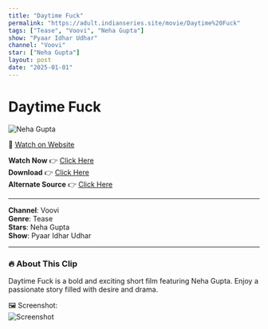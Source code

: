 ```yaml
---
title: "Daytime Fuck"
permalink: "https://adult.indianseries.site/movie/Daytime%20Fuck"
tags: ["Tease", "Voovi", "Neha Gupta"]
show: "Pyaar Idhar Udhar"
channel: "Voovi"
star: ["Neha Gupta"]
layout: post
date: "2025-01-01"
---
```


# Daytime Fuck

![Neha Gupta](https://shorts.desisins.com/wp-content/uploads/2024/09/Neha-Gupta-Pyar-Idhar-Udhar-Voovi-DesiSins.com_.jpg)

🔗 [Watch on Website](https://adult.indianseries.site/movie/Daytime%20Fuck)

**Watch Now** 👉 [Click Here](https://adult.indianseries.site/movie/Daytime%20Fuck)  
**Download** 👉 [Click Here](https://adult.indianseries.site/movie/Daytime%20Fuck)  
**Alternate Source** 👉 [Click Here](https://adult.indianseries.site/movie/Daytime%20Fuck)

---

**Channel**: Voovi  
**Genre**: Tease  
**Stars**: Neha Gupta  
**Show**: Pyaar Idhar Udhar

---

### 🔥 About This Clip

Daytime Fuck is a bold and exciting short film featuring Neha Gupta. Enjoy a passionate story filled with desire and drama.
 
🖼️ Screenshot:  
![Screenshot](https://shorts.desisins.com/wp-content/uploads/2024/09/Neha-Gupta-Pyar-Idhar-Udhar-Voovi-DesiSins.com_.jpg)
